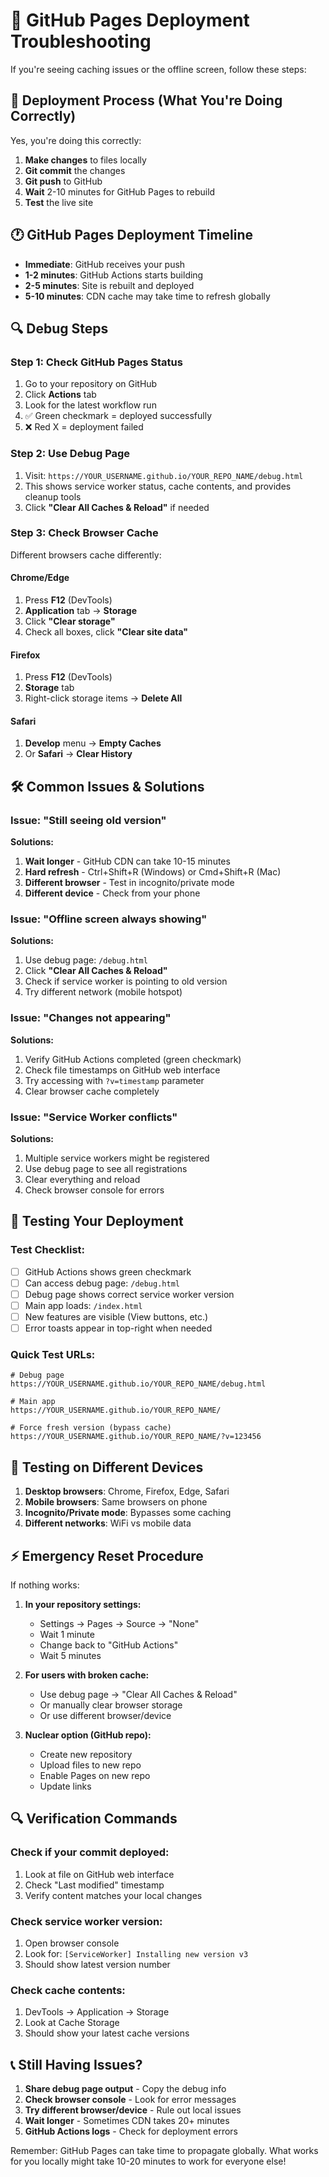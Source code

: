 # 🚨 GitHub Pages Deployment Troubleshooting

If you're seeing caching issues or the offline screen, follow these steps:

## 🔄 Deployment Process (What You're Doing Correctly)

Yes, you're doing this correctly:
1. **Make changes** to files locally
2. **Git commit** the changes
3. **Git push** to GitHub
4. **Wait** 2-10 minutes for GitHub Pages to rebuild
5. **Test** the live site

## 🕐 GitHub Pages Deployment Timeline

- **Immediate**: GitHub receives your push
- **1-2 minutes**: GitHub Actions starts building
- **2-5 minutes**: Site is rebuilt and deployed  
- **5-10 minutes**: CDN cache may take time to refresh globally

## 🔍 Debug Steps

### Step 1: Check GitHub Pages Status
1. Go to your repository on GitHub
2. Click **Actions** tab
3. Look for the latest workflow run
4. ✅ Green checkmark = deployed successfully
5. ❌ Red X = deployment failed

### Step 2: Use Debug Page
1. Visit: `https://YOUR_USERNAME.github.io/YOUR_REPO_NAME/debug.html`
2. This shows service worker status, cache contents, and provides cleanup tools
3. Click **"Clear All Caches & Reload"** if needed

### Step 3: Check Browser Cache
Different browsers cache differently:

#### Chrome/Edge
1. Press **F12** (DevTools)
2. **Application** tab → **Storage**
3. Click **"Clear storage"**
4. Check all boxes, click **"Clear site data"**

#### Firefox  
1. Press **F12** (DevTools)
2. **Storage** tab
3. Right-click storage items → **Delete All**

#### Safari
1. **Develop** menu → **Empty Caches**
2. Or **Safari** → **Clear History**

## 🛠️ Common Issues & Solutions

### Issue: "Still seeing old version"
**Solutions:**
1. **Wait longer** - GitHub CDN can take 10-15 minutes
2. **Hard refresh** - Ctrl+Shift+R (Windows) or Cmd+Shift+R (Mac)
3. **Different browser** - Test in incognito/private mode
4. **Different device** - Check from your phone

### Issue: "Offline screen always showing"
**Solutions:**
1. Use debug page: `/debug.html`
2. Click **"Clear All Caches & Reload"**
3. Check if service worker is pointing to old version
4. Try different network (mobile hotspot)

### Issue: "Changes not appearing"
**Solutions:**
1. Verify GitHub Actions completed (green checkmark)
2. Check file timestamps on GitHub web interface
3. Try accessing with `?v=timestamp` parameter
4. Clear browser cache completely

### Issue: "Service Worker conflicts"
**Solutions:**
1. Multiple service workers might be registered
2. Use debug page to see all registrations
3. Clear everything and reload
4. Check browser console for errors

## 🎯 Testing Your Deployment

### Test Checklist:
- [ ] GitHub Actions shows green checkmark
- [ ] Can access debug page: `/debug.html`
- [ ] Debug page shows correct service worker version
- [ ] Main app loads: `/index.html`
- [ ] New features are visible (View buttons, etc.)
- [ ] Error toasts appear in top-right when needed

### Quick Test URLs:
```
# Debug page
https://YOUR_USERNAME.github.io/YOUR_REPO_NAME/debug.html

# Main app
https://YOUR_USERNAME.github.io/YOUR_REPO_NAME/

# Force fresh version (bypass cache)
https://YOUR_USERNAME.github.io/YOUR_REPO_NAME/?v=123456
```

## 📱 Testing on Different Devices

1. **Desktop browsers**: Chrome, Firefox, Edge, Safari
2. **Mobile browsers**: Same browsers on phone
3. **Incognito/Private mode**: Bypasses some caching
4. **Different networks**: WiFi vs mobile data

## ⚡ Emergency Reset Procedure

If nothing works:

1. **In your repository settings:**
   - Settings → Pages → Source → "None"
   - Wait 1 minute
   - Change back to "GitHub Actions"
   - Wait 5 minutes

2. **For users with broken cache:**
   - Use debug page → "Clear All Caches & Reload"
   - Or manually clear browser storage
   - Or use different browser/device

3. **Nuclear option (GitHub repo):**
   - Create new repository
   - Upload files to new repo
   - Enable Pages on new repo
   - Update links

## 🔍 Verification Commands

### Check if your commit deployed:
1. Look at file on GitHub web interface
2. Check "Last modified" timestamp
3. Verify content matches your local changes

### Check service worker version:
1. Open browser console
2. Look for: `[ServiceWorker] Installing new version v3`
3. Should show latest version number

### Check cache contents:
1. DevTools → Application → Storage
2. Look at Cache Storage
3. Should show your latest cache versions

## 📞 Still Having Issues?

1. **Share debug page output** - Copy the debug info
2. **Check browser console** - Look for error messages  
3. **Try different browser/device** - Rule out local issues
4. **Wait longer** - Sometimes CDN takes 20+ minutes
5. **GitHub Actions logs** - Check for deployment errors

Remember: GitHub Pages can take time to propagate globally. What works for you locally might take 10-20 minutes to work for everyone else!